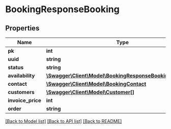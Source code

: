 # BookingResponseBooking

## Properties
Name | Type | Description | Notes
------------ | ------------- | ------------- | -------------
**pk** | **int** |  | [optional] 
**uuid** | **string** |  | [optional] 
**status** | **string** |  | [optional] 
**availability** | [**\Swagger\Client\Model\BookingResponseBookingAvailability**](BookingResponseBookingAvailability.md) |  | [optional] 
**contact** | [**\Swagger\Client\Model\BookingContact**](BookingContact.md) |  | [optional] 
**customers** | [**\Swagger\Client\Model\Customer[]**](Customer.md) |  | [optional] 
**invoice_price** | **int** |  | [optional] 
**order** | **string** |  | [optional] 

[[Back to Model list]](../../README.md#documentation-for-models) [[Back to API list]](../../README.md#documentation-for-api-endpoints) [[Back to README]](../../README.md)


